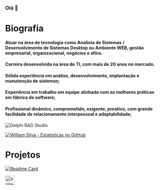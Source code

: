 ### Olá 👋

# Biografia

#### Atuar na área de tecnologia como Analista de Sistemas / Desenvolvimento de Sistemas Desktop ou Ambiente WEB, gestão empresarial, organizacional, negócios e afins. 
#### Carreira desenvolvida na área de TI, com mais de 20 anos no mercado. 
#### Sólida experiência em análise, desenvolvimento, implantação e manutenção de sistemas; 
#### Experiência em trabalho em equipe alinhada com as melhores práticas em fábrica de software; 
#### Profissional dinâmico, comprometido, exigente, proativo, com grande facilidade de relacionamento interpessoal e adaptabilidade; 

![Delphi RAD Studio](https://img.shields.io/badge/Delphi_RAD_Studio-B22222?style=for-the-badge&logo=delphi&logoColor=white)

[![William Silva - Estatísticas no GitHub](https://github-readme-stats.vercel.app/api?username=williamfSilva&theme=cobalt)](https://github.com/williamfSilva/github-readme-stats)

# Projetos

[![Readme Card](https://github-readme-stats.vercel.app/api/pin/?username=williamfSilva&repo=williamfsilvacv)](https://williamfsilva.github.io/williamfsilvacv)

[<img src='https://img.shields.io/badge/LinkedIn-0077B5?style=for-the-badge&logo=linkedin&logoColor=white' alt='linkedin' height=30>](linkedin.com/williamfsilva)

<!--
williamfsilva.github.io
Link para customização do GitHub
All inbuilt themes:-
dark, radical, merko, gruvbox, tokyonight, onedark, cobalt, synthwave, highcontrast, dracula

**WilliamfSilva/williamfSilva** is a ✨ _special_ ✨ repository because its `README.md` (this file) appears on your GitHub profile.

Here are some ideas to get you started:

- 🔭 I’m currently working on ...
- 🌱 I’m currently learning ...
- 👯 I’m looking to collaborate on ...
- 🤔 I’m looking for help with ...
- 💬 Ask me about ...
- 📫 How to reach me: ...
- 😄 Pronouns: ...
- ⚡ Fun fact: ...
-->
